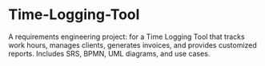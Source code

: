 # Time-Logging-Tool
A requirements engineering project: for a Time Logging Tool that tracks work hours, manages clients, generates invoices, and provides customized reports. Includes SRS, BPMN, UML diagrams, and use cases.
